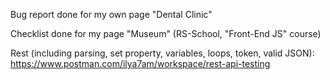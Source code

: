 Bug report done for my own page "Dental Clinic"

Checklist done for my page "Museum" (RS-School, "Front-End JS" course)

Rest (including parsing, set property, variables, loops, token, valid JSON): https://www.postman.com/ilya7am/workspace/rest-api-testing 
